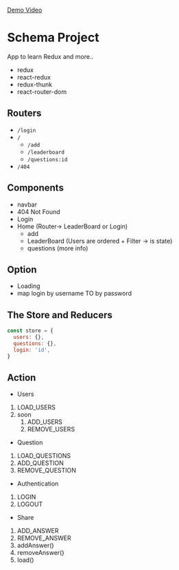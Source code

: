 
[Demo Video](https://www.youtube.com/watch?v=xfmSkLAL__Q)

# Schema Project 
App to learn Redux and more.. 
- redux
- react-redux
- redux-thunk
- react-router-dom


## Routers
- `/login`
-  `/`
   - `/add`
   - `/leaderboard`
   - `/questions:id`
- `/404`

## Components 
- navbar
- 404 Not Found 
- Login 
- Home (Router-> LeaderBoard or Login)
  - add 
  - LeaderBoard (Users are ordered +  Filter -> is state) 
  - questions (more info)

## Option 
- Loading 
- map login by username TO by password

## The Store and Reducers
```js
const store = {
  users: {},
  questions: {},
  login: 'id',
}

```

## Action
- Users
1. LOAD_USERS
2. soon
   1. ADD_USERS
   2. REMOVE_USERS
  
  
- Question
1. LOAD_QUESTIONS
2. ADD_QUESTION 
3. REMOVE_QUESTION 
   
- Authentication
1. LOGIN
2. LOGOUT

- Share 
1. ADD_ANSWER
2. REMOVE_ANSWER
3. addAnswer()
4. removeAnswer()
5. load()
  
